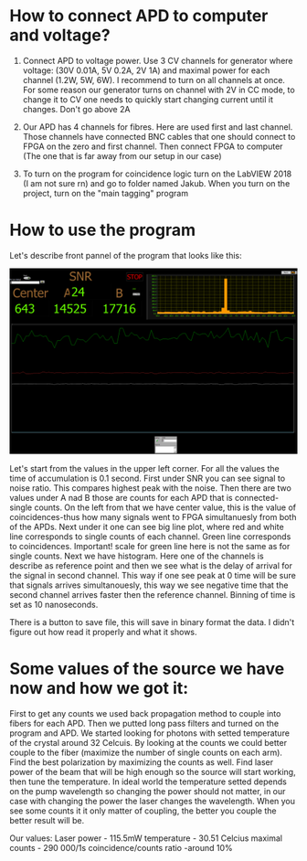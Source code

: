 # How to connect APD to computer and voltage?

1. Connect APD to voltage power. Use 3 CV channels for generator where voltage: (30V 0.01A, 5V 0.2A, 2V 1A) and maximal power for each channel (1.2W, 5W, 6W). 
I recommend to turn on all channels at once. For some reason our generator turns on channel with 2V in CC mode, to change it to CV one needs to quickly start changing current until it changes. Don't go above 2A

2. Our APD has 4 channels for fibres. Here are used first and last channel. Those channels have connected BNC cables that one should connect to FPGA on the zero and first channel. Then connect FPGA to computer (The one that is far away from our setup in our case)

3. To turn on the program for coincidence logic turn on the LabVIEW 2018 (I am not sure rn) and go to folder named Jakub. When you turn on the project, turn on the "main tagging" program

# How to use the program 

Let's describe front pannel of the program that looks like this:

![Sample image of coincidence logic](Screenshots_of_program/max_48m_loop_stanford_116ns_delay.png)

Let's start from the values in the upper left corner. For all the values the time of accumulation is 0.1 second. First under SNR you can see signal to noise ratio. This compares highest peak with the noise. Then there are two values under A nad B those are counts for each APD that is connected- single counts. On the left from that we have center value, this is the value of coincidences-thus how many signals went to FPGA simultanuesly from both of the APDs. Next under it one can see big line plot, where red and white line corresponds to single counts of each channel. Green line corresponds to coincidences. Important! scale for green line here is not the same as for single counts. Next we have histogram. Here one of the channels is describe as reference point and then we see what is the delay of arrival for the signal in second channel. This way if one see peak at 0 time will be sure that signals arrives simultanouesly, this way we see negative time that the second channel arrives faster then the reference channel. Binning of time is set as 10 nanoseconds.

There is a button to save file, this will save in binary format the data. I didn't figure out how read it properly and what it shows.

# Some values of the source we have now and how we got it:

First to get any counts we used back propagation method to couple into fibers for each APD. Then we putted long pass filters and turned on the program and APD. We started looking for photons with setted temperature of the crystal around 32 Celcuis. By looking at the counts we could better couple to the fiber (maximize the number of single counts on each arm). Find the best polarization by maximizing the counts as well. Find laser power of the beam that will be high enough so the source will start working, then tune the temperature. In ideal world the temperature setted depends on the pump wavelength so changing the power should not matter, in our case with changing the power the laser changes the wavelength. When you see some counts it it only matter of coupling, the better you couple the better result will be.

Our values:
Laser power - 115.5mW
temperature - 30.51 Celcius
maximal counts - 290 000/1s
coincidence/counts ratio -around 10%


